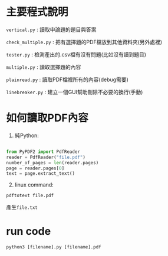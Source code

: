 # 主要程式說明

```vertical.py``` : 讀取申論題的題目與答案

```check_multiple.py``` : 把有選擇題的PDF檔放到其他資料夾(另外處裡)

```tester.py``` : 檢測產出的.csv檔有沒有問題(比如沒有讀到題目)

```multiple.py``` : 讀取選擇題的內容

```plainread.py``` : 讀取PDF檔裡所有的內容(debug需要)

```linebreaker.py``` : 建立一個GUI幫助刪除不必要的換行(手動)


# 如何讀取PDF內容

1. 純Python:
```python

from PyPDF2 import PdfReader
reader = PdfReader("file.pdf")
number_of_pages = len(reader.pages)
page = reader.pages[0]
text = page.extract_text()

```

2. linux command:
```
pdftotext file.pdf
```
產生```file.txt```

# run code
```python3 [filename].py [filename].pdf```
